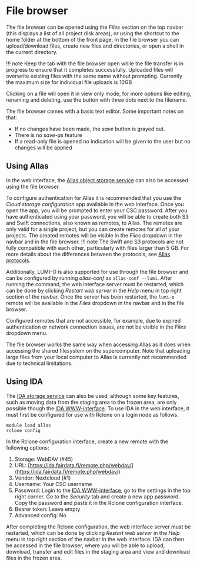# File browser

The file browser can be opened using the _Files_ section on the top navbar (this displays a list of all project disk areas), or using 
the shortcut to the home folder at the bottom of the front page. In the file browser
you can upload/download files, create new files and directories, or open a shell in the current directory. 

!!! note
    Keep the tab with the file browser open while the file transfer is in progress to ensure that it completes successfully.
    Uploaded files will overwrite existing files with the same name without prompting.
    Currently the maximum size for individual file uploads is 10GB

Clicking on a file will open it in view only mode, for more options like editing, renaming and deleting, use the button with three dots next to the filename. 

The file browser comes with a basic text editor. Some important notes on that:

- If no changes have been made, the _save_ button is grayed out.
- There is no _save-as_ feature
- If a read-only file is opened no indication will be given to the user but no changes will be applied

## Using Allas

In the web interface, the [Allas object storage service](../../computing/allas.md) can also be accessed
using the file browser.

To configure authentication for Allas it is recommended that you use the _Cloud storage configuration_ app available in the web interface.
Once you open the app, you will be prompted to enter your CSC password.
After you have authenticated using your password, you will be able to create both S3 and Swift connections, also known as remotes, to Allas.
The remotes are only valid for a single project, but you can create remotes for all of your projects.
The created remotes will be visible in the _Files_ dropdown in the navbar and in the file browser.
!!! note
    The Swift and S3 protocols are not fully compatible with each other, particularly with files larger than 5 GB.
    For more details about the differences between the protocols, see [Allas protocols](../../data/Allas/introduction.md#protocols).

Additionally, LUMI-O is also supported for use through the file browser and can be configured by
running _allas-conf_ as `allas-conf --lumi`.
After running the command, the web interface server must be restarted, which can be done by clicking
_Restart web server_ in the _Help_ menu in top right section of the navbar.
Once the server has been restarted, the `lumi-o` remote will be available in the _Files_ dropdown
in the navbar and in the file browser.

Configured remotes that are not accessible, for example, due to expired authentication or network
connection issues, are not be visible in the _Files_ dropdown menu.

The file browser works the same way when accessing Allas as it does when accessing the shared
filesystem on the supercomputer.
Note that uploading large files from your local computer to Allas is currently not recommended due
to technical limitations.


## Using IDA

The [IDA storage service](../../data/ida/using_ida.md)
can also be used, although some key features, such as moving data from the
staging area to the frozen area, are only possible though the [IDA WWW-interface](https://ida.fairdata.fi).
To use IDA in the web interface, it must first be configured for use with Rclone on a login node as follows.
```
module load allas
rclone config
```
In the Rclone configuration interface, create a new remote with the following options:

1. Storage: WebDAV (#45)
2. URL: [https://ida.fairdata.fi/remote.php/webdav/](https://ida.fairdata.fi/remote.php/webdav/)
3. Vendor: Nextcloud (#1)
4. Username: Your CSC username
5. Password: Login to the [IDA WWW-interface](https://ida.fairdata.fi), go to the settings in the top right corner.
    Go to the _Security_ tab and create a new app password.
    Copy the password and paste it in the Rclone configuration interface.
6. Bearer token: Leave empty
7. Advanced config: No

After completing the Rclone configuration, the web interface server must be restarted, which can be done by clicking
_Restart web server_ in the _Help_ menu in top right section of the navbar in the web interface.
IDA can then be accessed in the file browser, where you will be able to upload, download, transfer and edit files in the staging area
and view and download files in the frozen area.

